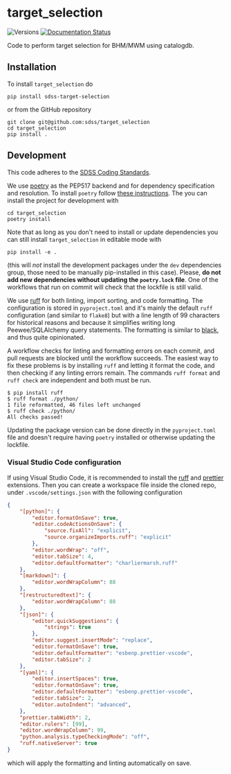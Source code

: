 # target_selection

![Versions](https://img.shields.io/badge/python->=3.10-blue)
[![Documentation Status](https://readthedocs.org/projects/sdss-target-selection/badge/?version=latest)](https://sdss-target-selection.readthedocs.io/en/latest/?badge=latest)

Code to perform target selection for BHM/MWM using catalogdb.

## Installation

To install `target_selection` do

```console
pip install sdss-target-selection
```

or from the GitHub repository

```console
git clone git@github.com:sdss/target_selection
cd target_selection
pip install .
```

## Development

This code adheres to the [SDSS Coding Standards](https://sdss-python-template.readthedocs.io/en/latest/standards.html).

We use [poetry](https://python-poetry.org) as the PEP517 backend and for dependency specification and resolution. To install `poetry` follow [these instructions](https://python-poetry.org/docs/#installation). The you can install the project for development with

```console
cd target_selection
poetry install
```

Note that as long as you don't need to install or update dependencies you can still install `target_selection` in editable mode with

```console
pip install -e .
```

(this will *not* install the development packages under the `dev` dependencies group, those need to be manually pip-installed in this case). Please, **do not add new dependencies without updating the `poetry.lock` file**. One of the workflows that run on commit will check that the lockfile is still valid.

We use [ruff](https://docs.astral.sh/ruff/) for both linting, import sorting, and code formatting. The configuration is stored in `pyproject.toml` and it's mainly the default `ruff` configuration (and similar to `flake8`) but with a line length of 99 characters for historical reasons and because it simplifies writing long Peewee/SQLAlchemy query statements. The formatting is similar to [black](https://github.com/psf/black), and thus quite opinionated.

A workflow checks for linting and formatting errors on each commit, and pull requests are blocked until the workflow succeeds. The easiest way to fix these problems is by installing `ruff` and letting it format the code, and then checking if any linting errors remain. The commands `ruff format` and `ruff check` are independent and both must be run.

```console
$ pip install ruff
$ ruff format ./python/
1 file reformatted, 46 files left unchanged
$ ruff check ./python/
All checks passed!
```

Updating the package version can be done directly in the `pyproject.toml` file and doesn't require having `poetry` installed or otherwise updating the lockfile.

### Visual Studio Code configuration

If using Visual Studio Code, it is recommended to install the [ruff](https://marketplace.visualstudio.com/items?itemName=charliermarsh.ruff) and [prettier](https://marketplace.visualstudio.com/items?itemName=esbenp.prettier-vscode) extensions. Then you can create a workspace file inside the cloned repo, under `.vscode/settings.json` with the following configuration

```json
{
    "[python]": {
        "editor.formatOnSave": true,
        "editor.codeActionsOnSave": {
            "source.fixAll": "explicit",
            "source.organizeImports.ruff": "explicit"
        },
        "editor.wordWrap": "off",
        "editor.tabSize": 4,
        "editor.defaultFormatter": "charliermarsh.ruff"
    },
    "[markdown]": {
        "editor.wordWrapColumn": 88
    },
    "[restructuredtext]": {
        "editor.wordWrapColumn": 88
    },
    "[json]": {
        "editor.quickSuggestions": {
            "strings": true
        },
        "editor.suggest.insertMode": "replace",
        "editor.formatOnSave": true,
        "editor.defaultFormatter": "esbenp.prettier-vscode",
        "editor.tabSize": 2
    },
    "[yaml]": {
        "editor.insertSpaces": true,
        "editor.formatOnSave": true,
        "editor.defaultFormatter": "esbenp.prettier-vscode",
        "editor.tabSize": 2,
        "editor.autoIndent": "advanced",
    },
    "prettier.tabWidth": 2,
    "editor.rulers": [99],
    "editor.wordWrapColumn": 99,
    "python.analysis.typeCheckingMode": "off",
    "ruff.nativeServer": true
}
```

which will apply the formatting and linting automatically on save.
